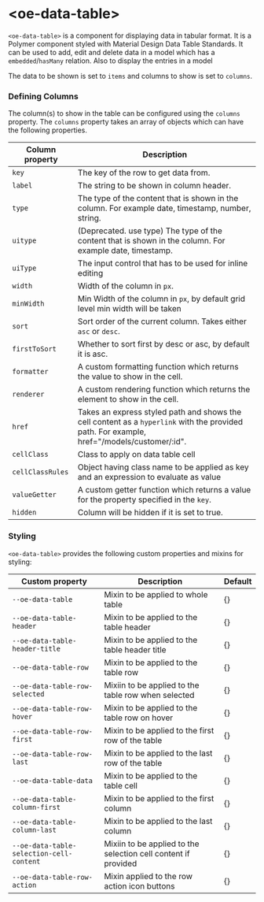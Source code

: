 # \<oe-data-table\>

`<oe-data-table>` is a component for displaying data in tabular format. It is a Polymer component styled with Material Design Data Table Standards.
  It can be used to add, edit and delete data in a model which has a `embedded`/`hasMany` relation.
  Also to display the entries in a model

  The data to be shown is set to `items` and columns to show is set to `columns`.

### Defining Columns

The column(s) to show in the table can be configured using the `columns` property.
The `columns` property takes an array of objects which can have the following properties.

Column property | Description
----------------|-------------
`key` | The key of the row to get data from.
`label` | The string to be shown in column header.
`type` | The type of the content that is shown in the column. For example date, timestamp, number, string.
`uitype` | (Deprecated. use type) The type of the content that is shown in the column. For example date, timestamp.
`uiType` | The input control that has to be used for inline editing
`width` | Width of the column in `px`.
`minWidth` | Min Width of the column in `px`, by default grid level min width will be taken
`sort` |  Sort order of the current column. Takes either `asc` or `desc`.
`firstToSort` | Whether to sort first by desc or asc, by default it is asc.
`formatter` | A custom formatting function which returns the value to show in the cell.
`renderer` | A custom rendering function which returns the element to show in the cell.
`href` | Takes an express styled path and shows the cell content as a `hyperlink` with the provided path. For example, href="/models/customer/:id".
`cellClass` | Class to apply on data table cell
`cellClassRules` | Object having class name to be applied as key and an expression to evaluate as value
`valueGetter` | A custom getter function which returns a value for the property specified in the `key`.
`hidden` | Column will be hidden if it is set to true.

### Styling

`<oe-data-table>` provides the following custom properties and mixins for styling:

Custom property | Description | Default
----------------|-------------|----------
`--oe-data-table` | Mixin to be applied to whole table | {}
`--oe-data-table-header` | Mixin to be applied to the table header  | {}
`--oe-data-table-header-title` | Mixin to be applied to the table header title  | {}
`--oe-data-table-row` | Mixin to be applied to the table row | {}
`--oe-data-table-row-selected` | Mixiin to be applied to the table row when selected | {}
`--oe-data-table-row-hover` | Mixin to be applied to the table row on hover | {}
`--oe-data-table-row-first` | Mixin to be applied to the first row of the table | {}
`--oe-data-table-row-last` | Mixin to be applied to the last row of the table | {}
`--oe-data-table-data` | Mixin to be applied to the table cell | {}
`--oe-data-table-column-first` | Mixin to be applied to the first column | {}
`--oe-data-table-column-last` | Mixin to be applied to the last column | {}
`--oe-data-table-selection-cell-content` | Mixiin to be applied to the selection cell content if provided | {}
`--oe-data-table-row-action` | Mixin applied to the row action icon buttons | {}
